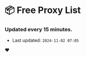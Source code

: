 # :package: Free Proxy List
### Updated every 15 minutes.

- Last updated: `2024-11-02 07:05`

:heart:
